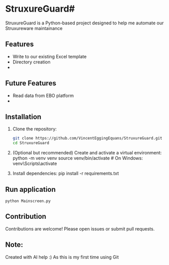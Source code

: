 # StruxureGuard#

StruxureGuard is a Python-based project designed to help me automate our Struxureware maintainance

## Features

- Write to our existing Excel template
- Directory creation
- 


## Future Features

- Read data from EBO platform
- 

## Installation

1. Clone the repository:
   ```bash
   git clone https://github.com/VincentEggingEquans/StruxureGuard.git
   cd StruxureGuard

2. (Optional but recommended) Create and activate a virtual environment:
    python -m venv venv
    source venv/bin/activate  # On Windows: venv\Scripts\activate

3.  Install dependencies: 
    pip install -r requirements.txt

## Run application
    python Mainscreen.py

## Contribution
Contributions are welcome! Please open issues or submit pull requests.

## Note: 
Created with AI help :) As this is my first time using Git

